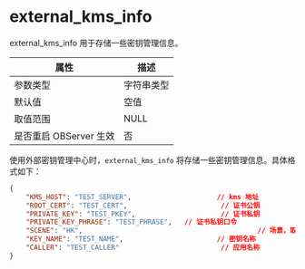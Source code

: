 external_kms_info 
======================================

external_kms_info 用于存储一些密钥管理信息。


|      **属性**      | **描述** |
|------------------|--------|
| 参数类型             | 字符串类型  |
| 默认值              | 空值     |
| 取值范围             | NULL   |
| 是否重启 OBServer 生效 | 否      |



使用外部密钥管理中心时，`external_kms_info` 将存储一些密钥管理信息。具体格式如下：

```json
{
    "KMS_HOST": "TEST_SERVER",                     // kms 地址
    "ROOT_CERT": "TEST_CERT",                       // 证书公钥
    "PRIVATE_KEY": "TEST_PKEY",                     // 证书私钥
    "PRIVATE_KEY_PHRASE": "TEST_PHRASE",   // 证书私钥口令
    "SCENE": "HK",                                           // 场景，取值包括 HK, ANT, HK_SM 和 ANT_SM
    "KEY_NAME": "TEST_NAME",                       // 密钥名称
    "CALLER": "TEST_CALLER"                         // 应用名称
}
```


